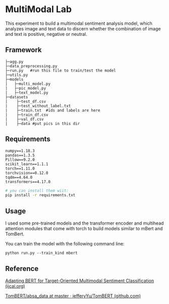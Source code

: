 # MultiModal Lab

This experiment to build a multimodal sentiment analysis model, which analyzes image and text data to discern whether the combination of image and text is positive, negative or neutral.

## Framework

```
├─agg.py
├─data_preprocessing.py
├─run.py   #run this file to train/test the model
├─utils.py
├─models
|   ├─multi_model.py
|   ├─pic_model.py
|   ├─text_model.py
├─datasets
|    ├─test_df.csv
|    ├─test_without_label.txt
|    ├─train.txt  #ids and labels are here
|    ├─train_df.csv
|    ├─val_df.csv
|    ├─data #put pics in this dir
```

## Requirements

```
numpy==1.18.3
pandas==1.3.5
Pillow==9.2.0
scikit_learn==1.1.1
torch==1.11.0
torchvision==0.12.0
tqdm==4.64.0
transformers==4.17.0
```

```bash
# you can install them wiit:
pip install -r requirements.txt
```

## Usage

I used some pre-trained models and the transformer encoder and multihead attention modules that come with torch to build models similar to mBert and TomBert.

You can train the model with the following command line:

```
python run.py --train_kind mbert 
```



## Reference

[Adapting BERT for Target-Oriented Multimodal Sentiment Classification (ijcai.org)](https://www.ijcai.org/Proceedings/2019/0751.pdf)

[TomBERT/absa_data at master · jefferyYu/TomBERT (github.com)](https://github.com/jefferyYu/TomBERT)